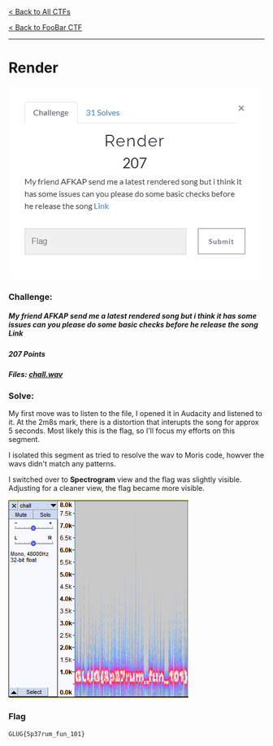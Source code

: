[< Back to All CTFs](https://github.com/KrisLloyd/Python/tree/master/CTF#ctf-solves)

[< Back to FooBar CTF](https://github.com/KrisLloyd/Python/tree/master/CTF#foobar-ctf-march-2021)
***

# Render

![Render Challenge](Render.PNG)

### Challenge:
##### My friend AFKAP send me a latest rendered song but i think it has some issues can you please do some basic checks before he release the song Link
##### 207 Points
##### Files: [chall.wav](chall.wav)

### Solve:

My first move was to listen to the file, I opened it in Audacity and listened to it. At the 2m8s mark, there is a distortion that interupts the song for approx 5 seconds. Most likely this is the flag, so I'll focus my efforts on this segment.

I isolated this segment as tried to resolve the wav to Moris code, howver the wavs didn't match any patterns.

I switched over to **Spectrogram** view and the flag was slightly visible. Adjusting for a cleaner view, the flag became more visible.

![Spectrum](Spectrum.PNG)

### Flag
```
GLUG{5p37rum_fun_101}
```
